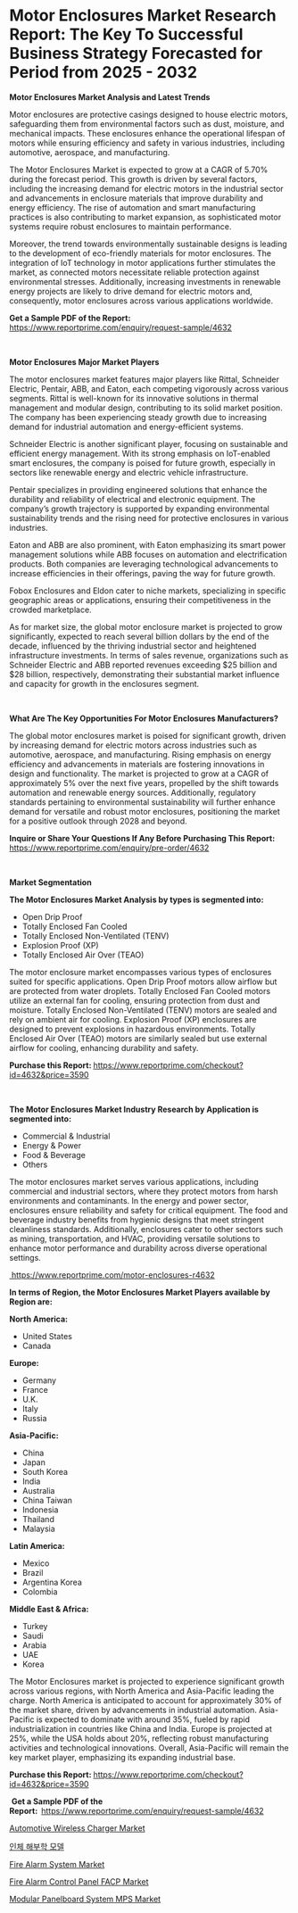 <p><h1>Motor Enclosures Market Research Report: The Key To Successful Business Strategy Forecasted for Period from 2025 - 2032</h1></p><p><strong>Motor Enclosures Market Analysis and Latest Trends</strong></p>
<p><p>Motor enclosures are protective casings designed to house electric motors, safeguarding them from environmental factors such as dust, moisture, and mechanical impacts. These enclosures enhance the operational lifespan of motors while ensuring efficiency and safety in various industries, including automotive, aerospace, and manufacturing.</p><p>The Motor Enclosures Market is expected to grow at a CAGR of 5.70% during the forecast period. This growth is driven by several factors, including the increasing demand for electric motors in the industrial sector and advancements in enclosure materials that improve durability and energy efficiency. The rise of automation and smart manufacturing practices is also contributing to market expansion, as sophisticated motor systems require robust enclosures to maintain performance.</p><p>Moreover, the trend towards environmentally sustainable designs is leading to the development of eco-friendly materials for motor enclosures. The integration of IoT technology in motor applications further stimulates the market, as connected motors necessitate reliable protection against environmental stresses. Additionally, increasing investments in renewable energy projects are likely to drive demand for electric motors and, consequently, motor enclosures across various applications worldwide.</p></p>
<p><strong>Get a Sample PDF of the Report:&nbsp;</strong> <a href="https://www.reportprime.com/enquiry/request-sample/4632?utm_campaign=99&utm_medium=2&utm_source=Github&utm_content=ia&utm_term=19032025&utm_id=motor-enclosures">https://www.reportprime.com/enquiry/request-sample/4632</a></p>
<p>&nbsp;</p>
<p><strong>Motor Enclosures Major Market Players</strong></p>
<p><p>The motor enclosures market features major players like Rittal, Schneider Electric, Pentair, ABB, and Eaton, each competing vigorously across various segments. Rittal is well-known for its innovative solutions in thermal management and modular design, contributing to its solid market position. The company has been experiencing steady growth due to increasing demand for industrial automation and energy-efficient systems.</p><p>Schneider Electric is another significant player, focusing on sustainable and efficient energy management. With its strong emphasis on IoT-enabled smart enclosures, the company is poised for future growth, especially in sectors like renewable energy and electric vehicle infrastructure.</p><p>Pentair specializes in providing engineered solutions that enhance the durability and reliability of electrical and electronic equipment. The company’s growth trajectory is supported by expanding environmental sustainability trends and the rising need for protective enclosures in various industries.</p><p>Eaton and ABB are also prominent, with Eaton emphasizing its smart power management solutions while ABB focuses on automation and electrification products. Both companies are leveraging technological advancements to increase efficiencies in their offerings, paving the way for future growth.</p><p>Fobox Enclosures and Eldon cater to niche markets, specializing in specific geographic areas or applications, ensuring their competitiveness in the crowded marketplace.</p><p>As for market size, the global motor enclosure market is projected to grow significantly, expected to reach several billion dollars by the end of the decade, influenced by the thriving industrial sector and heightened infrastructure investments. In terms of sales revenue, organizations such as Schneider Electric and ABB reported revenues exceeding $25 billion and $28 billion, respectively, demonstrating their substantial market influence and capacity for growth in the enclosures segment.</p></p>
<p>&nbsp;</p>
<p><strong>What Are The Key Opportunities For Motor Enclosures Manufacturers?</strong></p>
<p><p>The global motor enclosures market is poised for significant growth, driven by increasing demand for electric motors across industries such as automotive, aerospace, and manufacturing. Rising emphasis on energy efficiency and advancements in materials are fostering innovations in design and functionality. The market is projected to grow at a CAGR of approximately 5% over the next five years, propelled by the shift towards automation and renewable energy sources. Additionally, regulatory standards pertaining to environmental sustainability will further enhance demand for versatile and robust motor enclosures, positioning the market for a positive outlook through 2028 and beyond.</p></p>
<p><strong>Inquire or Share Your Questions If Any Before Purchasing This Report:</strong> <a href="https://www.reportprime.com/enquiry/pre-order/4632?utm_campaign=99&utm_medium=2&utm_source=Github&utm_content=ia&utm_term=19032025&utm_id=motor-enclosures">https://www.reportprime.com/enquiry/pre-order/4632</a></p>
<p>&nbsp;</p>
<p><strong>Market Segmentation</strong></p>
<p><strong>The Motor Enclosures Market Analysis by types is segmented into:</strong></p>
<p><ul><li>Open Drip Proof</li><li>Totally Enclosed Fan Cooled</li><li>Totally Enclosed Non-Ventilated (TENV)</li><li>Explosion Proof (XP)</li><li>Totally Enclosed Air Over (TEAO)</li></ul></p>
<p><p>The motor enclosure market encompasses various types of enclosures suited for specific applications. Open Drip Proof motors allow airflow but are protected from water droplets. Totally Enclosed Fan Cooled motors utilize an external fan for cooling, ensuring protection from dust and moisture. Totally Enclosed Non-Ventilated (TENV) motors are sealed and rely on ambient air for cooling. Explosion Proof (XP) enclosures are designed to prevent explosions in hazardous environments. Totally Enclosed Air Over (TEAO) motors are similarly sealed but use external airflow for cooling, enhancing durability and safety.</p></p>
<p><strong>Purchase this Report:&nbsp;</strong><a href="https://www.reportprime.com/checkout?id=4632&price=3590&utm_campaign=99&utm_medium=2&utm_source=Github&utm_content=ia&utm_term=19032025&utm_id=motor-enclosures">https://www.reportprime.com/checkout?id=4632&price=3590</a></p>
<p>&nbsp;</p>
<p><strong>The Motor Enclosures Market Industry Research by Application is segmented into:</strong></p>
<p><ul><li>Commercial & Industrial</li><li>Energy & Power</li><li>Food & Beverage</li><li>Others</li></ul></p>
<p><p>The motor enclosures market serves various applications, including commercial and industrial sectors, where they protect motors from harsh environments and contaminants. In the energy and power sector, enclosures ensure reliability and safety for critical equipment. The food and beverage industry benefits from hygienic designs that meet stringent cleanliness standards. Additionally, enclosures cater to other sectors such as mining, transportation, and HVAC, providing versatile solutions to enhance motor performance and durability across diverse operational settings.</p></p>
<p><a href="https://www.reportprime.com/motor-enclosures-r4632?utm_campaign=99&utm_medium=2&utm_source=Github&utm_content=ia&utm_term=19032025&utm_id=motor-enclosures">&nbsp;https://www.reportprime.com/motor-enclosures-r4632</a></p>
<p><strong>In terms of Region, the Motor Enclosures Market Players available by Region are:</strong></p>
<p>
    <p> <strong> North America: </strong>
        <ul>
            <li>United States</li>
            <li>Canada</li>
        </ul>
        </p> 
    <p> <strong> Europe: </strong>
        <ul>
            <li>Germany</li>
            <li>France</li>
            <li>U.K.</li>
            <li>Italy</li>
            <li>Russia</li>
        </ul>
        </p> 
    <p> <strong> Asia-Pacific: </strong>
        <ul>
            <li>China</li>
            <li>Japan</li>
            <li>South Korea</li>
            <li>India</li>
            <li>Australia</li>
            <li>China Taiwan</li>
            <li>Indonesia</li>
            <li>Thailand</li>
            <li>Malaysia</li>
        </ul>
        </p> 
    <p> <strong> Latin America: </strong>
        <ul>
            <li>Mexico</li>
            <li>Brazil</li>
            <li>Argentina Korea</li>
            <li>Colombia</li>
        </ul>
        </p> 
    <p> <strong> Middle East & Africa: </strong>
        <ul>
            <li>Turkey</li>
            <li>Saudi</li>
            <li>Arabia</li>
            <li>UAE</li>
            <li>Korea</li>
        </ul>
    </p>
    </p>
<p><p>The Motor Enclosures market is projected to experience significant growth across various regions, with North America and Asia-Pacific leading the charge. North America is anticipated to account for approximately 30% of the market share, driven by advancements in industrial automation. Asia-Pacific is expected to dominate with around 35%, fueled by rapid industrialization in countries like China and India. Europe is projected at 25%, while the USA holds about 20%, reflecting robust manufacturing activities and technological innovations. Overall, Asia-Pacific will remain the key market player, emphasizing its expanding industrial base.</p></p>
<p><strong>Purchase this Report: </strong><a href="https://www.reportprime.com/checkout?id=4632&price=3590&utm_campaign=99&utm_medium=2&utm_source=Github&utm_content=ia&utm_term=19032025&utm_id=motor-enclosures">https://www.reportprime.com/checkout?id=4632&price=3590</a></p>
<p>&nbsp;<strong>Get a Sample PDF of the Report:&nbsp;&nbsp;</strong><a href="https://www.reportprime.com/enquiry/request-sample/4632?utm_campaign=99&utm_medium=2&utm_source=Github&utm_content=ia&utm_term=19032025&utm_id=motor-enclosures">https://www.reportprime.com/enquiry/request-sample/4632</a></p>
<p><strong></strong></p>
<p><p><a href="https://github.com/gauldvikerm6/Market-Research-Report-List-1/blob/main/automotive-wireless-charger-market.md?utm_campaign=99&utm_medium=2&utm_source=Github&utm_content=ia&utm_term=19032025&utm_id=motor-enclosures">Automotive Wireless Charger Market</a></p><p><a href="https://github.com/sougarounis/Market-Research-Report-List-7/blob/main/192366247605.md?utm_campaign=99&utm_medium=2&utm_source=Github&utm_content=ia&utm_term=19032025&utm_id=motor-enclosures">인체 해부학 모델</a></p><p><a href="https://github.com/cingozascard/Market-Research-Report-List-1/blob/main/fire-alarm-system-market.md?utm_campaign=99&utm_medium=2&utm_source=Github&utm_content=ia&utm_term=19032025&utm_id=motor-enclosures">Fire Alarm System Market</a></p><p><a href="https://github.com/ardgenoud/Market-Research-Report-List-1/blob/main/fire-alarm-control-panel-facp-market.md?utm_campaign=99&utm_medium=2&utm_source=Github&utm_content=ia&utm_term=19032025&utm_id=motor-enclosures">Fire Alarm Control Panel FACP Market</a></p><p><a href="https://github.com/airitaursela/Market-Research-Report-List-1/blob/main/modular-panelboard-system-mps-market.md?utm_campaign=99&utm_medium=2&utm_source=Github&utm_content=ia&utm_term=19032025&utm_id=motor-enclosures">Modular Panelboard System MPS Market</a></p></p>